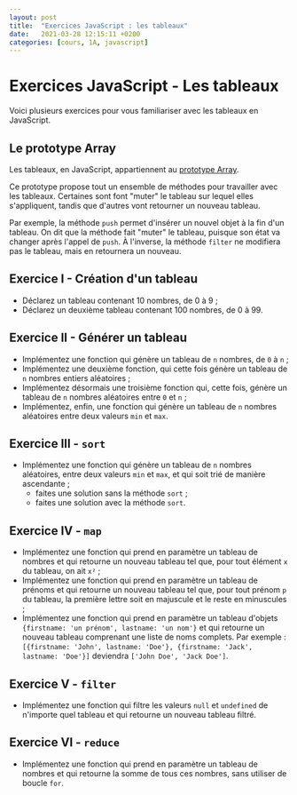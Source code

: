 ```yaml
---
layout: post
title:  "Exercices JavaScript : les tableaux"
date:   2021-03-28 12:15:11 +0200
categories: [cours, 1A, javascript]
---
```

# Exercices JavaScript - Les tableaux

Voici plusieurs exercices pour vous familiariser avec les tableaux en JavaScript.

## Le prototype Array
Les tableaux, en JavaScript, appartiennent au [prototype Array](https://developer.mozilla.org/fr/docs/Web/JavaScript/Reference/Global_Objects/Array).

Ce prototype propose tout un ensemble de méthodes pour travailler avec les tableaux. Certaines sont font "muter" le tableau sur lequel elles s'appliquent, tandis que d'autres vont retourner un nouveau tableau.

Par exemple, la méthode `push` permet d'insérer un nouvel objet à la fin d'un tableau. On dit que la méthode fait "muter" le tableau, puisque son état va changer après l'appel de `push`.
À l'inverse, la méthode `filter` ne modifiera pas le tableau, mais en retournera un nouveau.

## Exercice I - Création d'un tableau

- Déclarez un tableau contenant 10 nombres, de 0 à 9 ;
- Déclarez un deuxième tableau contenant 100 nombres, de 0 à 99.

## Exercice II - Générer un tableau
- Implémentez une fonction qui génère un tableau de `n` nombres, de `0` à `n` ;
- Implémentez une deuxième fonction, qui cette fois génère un tableau de `n` nombres entiers aléatoires ;
- Implémentez désormais une troisième fonction qui, cette fois, génère un tableau de `n` nombres aléatoires entre `0` et `n` ;
- Implémentez, enfin, une fonction qui génère un tableau de `n` nombres aléatoires entre deux valeurs `min` et `max`.

## Exercice III - `sort`
- Implémentez une fonction qui génère un tableau de `n` nombres aléatoires, entre deux valeurs `min` et `max`, et qui soit trié de manière ascendante ;
    - faites une solution sans la méthode `sort` ;
    - faites une solution avec la méthode `sort`.

## Exercice IV - `map`
- Implémentez une fonction qui prend en paramètre un tableau de nombres et qui retourne un nouveau tableau tel que, pour tout élément `x` du tableau, on ait `x²` ;
- Implémentez une fonction qui prend en paramètre un tableau de prénoms et qui retourne un nouveau tableau tel que, pour tout prénom `p` du tableau, la première lettre soit en majuscule et le reste en minuscules ;
- Implémentez une fonction qui prend en paramètre un tableau d'objets `{firstname: 'un prénom', lastname: 'un nom'}` et qui retourne un nouveau tableau comprenant une liste de noms complets. Par exemple : `[{firstname: 'John', lastname: 'Doe'}, {firstname: 'Jack', lastname: 'Doe'}]` deviendra `['John Doe', 'Jack Doe']`.

## Exercice V - `filter`
- Implémentez une fonction qui filtre les valeurs `null` et `undefined` de n'importe quel tableau et qui retourne un nouveau tableau filtré.

## Exercice VI - `reduce`
- Implémentez une fonction qui prend en paramètre un tableau de nombres et qui retourne la somme de tous ces nombres, sans utiliser de boucle `for`.
